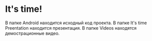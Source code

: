 # It's time!

В папке Android находится исходный код проекта.
В папке It's time Preentation находится презентация.
В папке Videos находятся демострационные видео.
